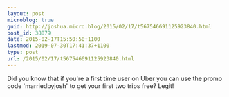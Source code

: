 ```yaml
---
layout: post
microblog: true
guid: http://joshua.micro.blog/2015/02/17/t567546691125923840.html
post_id: 38879
date: 2015-02-17T15:50:50+1100
lastmod: 2019-07-30T17:41:37+1100
type: post
url: /2015/02/17/t567546691125923840.html
---
```

Did you know that if you're a first time user on Uber you can use the promo code 'marriedbyjosh' to get your first two trips free? Legit!
